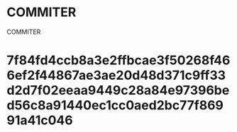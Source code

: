 # COMMITER
COMMITER






# 7f84fd4ccb8a3e2ffbcae3f50268f466ef2f44867ae3ae20d48d371c9ff33d2d7f02eeaa9449c28a84e97396bed56c8a91440ec1cc0aed2bc77f86991a41c046
